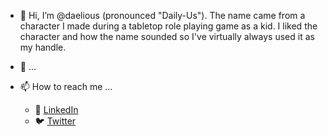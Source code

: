 - 👋 Hi, I’m @daelious (pronounced "Daily-Us"). The name came from a character I made during a tabletop role playing game as a kid. I liked the character and how the name sounded so I've virtually always used it as my handle.

- 🌱 ...

- 📫 How to reach me ...
  - :office: [LinkedIn](https://www.linkedin.com/in/keith-meyer-66716522/)
  - :bird: [Twitter](https://twitter.com/daelious)
